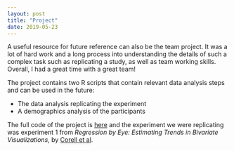 ```yaml
---
layout: post
title: "Project"
date: 2019-05-23
---
```

A useful resource for future reference can also be the team project. It was a lot of hard work and a long process into understanding the details of such a complex task such as replicating a study, as well as team working skills. Overall, I had a great time with a great team!

The project contains two R scripts that contain relevant data analysis steps and can be used in the future:
* The data analysis replicating the experiment
* A demographics analysis of the participants

The full code of the project is [here](https://github.com/mathiasluethi/ReplicationExperiment-RegressionByEye) and the experiment we were replicating was experiment 1 from *Regression by Eye: Estimating Trends in Bivariate Visualizations*, by [Corell et al](https://dl.acm.org/citation.cfm?id=3025922).

